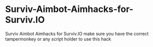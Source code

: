 # Surviv-Aimbot-Aimhacks-for-Surviv.IO
Surviv Aimbot Aimhacks for Surviv.IO
make sure you have the  correct tampermonkey or any script holder to use this hack
